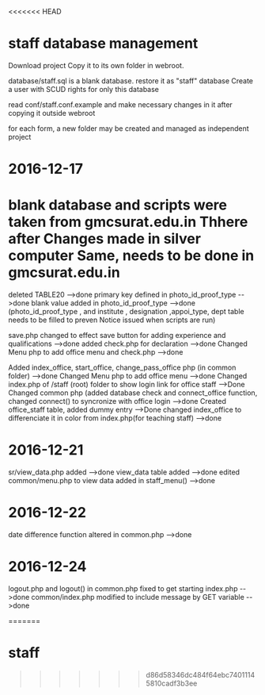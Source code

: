 <<<<<<< HEAD
# staff database management
Download project
Copy it to its own folder in webroot.
 
database/staff.sql is a blank database.
restore it as "staff" database
Create a user with SCUD rights for only this database

read conf/staff.conf.example and make necessary changes in it after copying it outside webroot

for each form, a new folder may be created and managed as independent project


2016-12-17 
==========
blank database and scripts were taken from gmcsurat.edu.in
Thhere after Changes made in silver computer
Same, needs to be done in gmcsurat.edu.in
==========
deleted TABLE20			-->done
primary key defined in photo_id_proof_type -->done
blank value added in photo_id_proof_type -->done
		(photo_id_proof_type , and institute , designation ,appoi_type, dept table needs to be filled to preven Notice issued when scripts are run)

save.php changed to effect save button for adding experience and qualifications -->done
added check.php for declaration -->done
Changed Menu php to add office menu and check.php -->done


Added index_office, start_office, change_pass_office php (in common folder) -->done
Changed Menu php to add office menu -->done
Changed index.php of /staff (root) folder to show login link for office staff -->Done
Changed common php (added database check and connect_office function, changed connect() to syncronize with office login -->done
Created office_staff table, added dummy entry -->Done
changed index_office to differenciate it in color from index.php(for teaching staff) -->done


2016-12-21
==========
sr/view_data.php added		-->done
view_data table added		-->done
edited common/menu.php to view data added in staff_menu()		-->done

2016-12-22
==========
date difference function altered in common.php	-->done

2016-12-24
==========
logout.php and logout() in common.php fixed to get starting index.php	-->done
common/index.php modified to include message by GET variable			-->done

=======
# staff
>>>>>>> d86d58346dc484f64ebc74011145810cadf3b3ee
